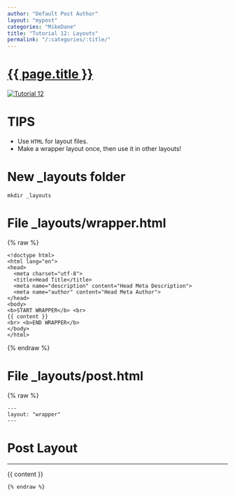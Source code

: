 ```yaml
---
author: "Default Post Author"
layout: "mypost"
categories: "MikeDane"
title: "Tutorial 12: Layouts"
permalink: "/:categories/:title/"
---
```


# [{{ page.title }}](https://youtu.be/bDQsGdCWv4I)
[![Tutorial 12](https://img.youtube.com/vi/bDQsGdCWv4I/0.jpg)](https://www.youtube.com/watch?v=bDQsGdCWv4I)

# TIPS

- Use <code>HTML</code> for layout files.
- Make a wrapper layout once, then use it in other layouts!

# New _layouts folder
```
mkdir _layouts
```

# File _layouts/wrapper.html
{% raw %}
```
<!doctype html>
<html lang="en">
<head>
  <meta charset="utf-8">
  <title>Head Title</title>
  <meta name="description" content="Head Meta Description">
  <meta name="author" content="Head Meta Author">
</head>
<body>
<b>START WRAPPER</b> <br>
{{ content }}
<br> <b>END WRAPPER</b>
</body>
</html>
```
{% endraw %}

# File _layouts/post.html
{% raw %}
```
---
layout: "wrapper"
---
```

<h1>Post Layout</h1>
<hr>

{{ content }}

```
{% endraw %}

